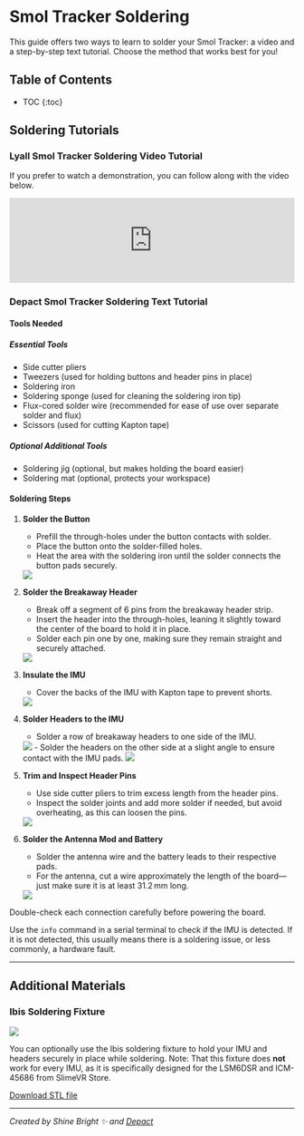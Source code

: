 # Smol Tracker Soldering

This guide offers two ways to learn to solder your Smol Tracker: a video and a step-by-step text tutorial. Choose the method that works best for you!


## Table of Contents

* TOC
{:toc}

## Soldering Tutorials

### Lyall Smol Tracker Soldering Video Tutorial

If you prefer to watch a demonstration, you can follow along with the video below.

<div class="video-container">
  <iframe
    width="100%"
    height="auto"
    src="https://www.youtube.com/embed/nlxK9ISl_DQ"
    title="YouTube video player"
    frameborder="0"
    allow="accelerometer; autoplay; clipboard-write; encrypted-media; gyroscope; picture-in-picture; web-share"
    referrerpolicy="strict-origin-when-cross-origin"
    allowfullscreen
  ></iframe>
</div>

### Depact Smol Tracker Soldering Text Tutorial

#### Tools Needed

##### Essential Tools
- Side cutter pliers
- Tweezers (used for holding buttons and header pins in place)
- Soldering iron
- Soldering sponge (used for cleaning the soldering iron tip)
- Flux-cored solder wire (recommended for ease of use over separate solder and flux)
- Scissors (used for cutting Kapton tape)

##### Optional Additional Tools

- Soldering jig (optional, but makes holding the board easier)
- Soldering mat (optional, protects your workspace)

#### Soldering Steps

1. **Solder the Button**
   - Prefill the through-holes under the button contacts with solder.
   - Place the button onto the solder-filled holes.
   - Heat the area with the soldering iron until the solder connects the button pads securely.
   <img src="..\assets\img\soldering\depact-soldering-guide\1.webp" loading="lazy" class="big-size-image"/>

2. **Solder the Breakaway Header**
   - Break off a segment of 6 pins from the breakaway header strip.
   - Insert the header into the through-holes, leaning it slightly toward the center of the board to hold it in place.
   - Solder each pin one by one, making sure they remain straight and securely attached.
   <img src="..\assets\img\soldering\depact-soldering-guide\2.webp" loading="lazy" class="big-size-image"/>

3. **Insulate the IMU**
   - Cover the backs of the IMU with Kapton tape to prevent shorts.
   <img src="..\assets\img\soldering\depact-soldering-guide\3.webp" loading="lazy" class="big-size-image"/>

4. **Solder Headers to the IMU**
   - Solder a row of breakaway headers to one side of the IMU.
   <img src="..\assets\img\soldering\depact-soldering-guide\4.webp" loading="lazy" class="big-size-image"/>
   - Solder the headers on the other side at a slight angle to ensure contact with the IMU pads.
   <img src="..\assets\img\soldering\depact-soldering-guide\5.webp" loading="lazy" class="big-size-image"/>

5. **Trim and Inspect Header Pins**
   - Use side cutter pliers to trim excess length from the header pins.
   - Inspect the solder joints and add more solder if needed, but avoid overheating, as this can loosen the pins.
   <img src="..\assets\img\soldering\depact-soldering-guide\6.webp" loading="lazy" class="big-size-image"/>

6. **Solder the Antenna Mod and Battery**
   - Solder the antenna wire and the battery leads to their respective pads.
   - For the antenna, cut a wire approximately the length of the board—just make sure it is at least 31.2 mm long.
   <img src="..\assets\img\soldering\depact-soldering-guide\7.webp" loading="lazy" class="big-size-image"/>

Double-check each connection carefully before powering the board.

Use the `info` command in a serial terminal to check if the IMU is detected. If it is not detected, this usually means there is a soldering issue, or less commonly, a hardware fault.

<hr/>

## Additional Materials

### Ibis Soldering Fixture

<img src="..\assets\img\soldering/Ibis-IMU-Soldering-fixture.webp" loading="lazy" class="small-size-image"/>

You can optionally use the Ibis soldering fixture to hold your IMU and headers securely in place while soldering.
Note: That this fixture does **not** work for every IMU, as it is specifically designed for the LSM6DSR and ICM-45686 from SlimeVR Store.

[Download STL file](https://github.com/brisfknibis/ibis-trackers/blob/main/3D%20Print%20Models/Solder%20Cube.stl)

<hr/>

*Created by Shine Bright ✨ and [Depact](https://github.com/Depact)*